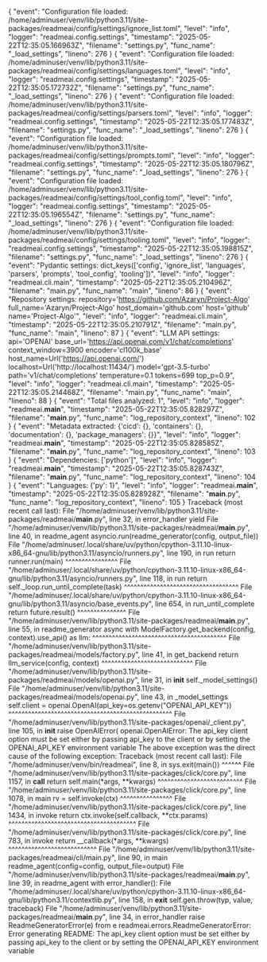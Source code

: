 {
"event": "Configuration file loaded: /home/adminuser/venv/lib/python3.11/site-packages/readmeai/config/settings/ignore_list.toml",
"level": "info",
"logger": "readmeai.config.settings",
"timestamp": "2025-05-22T12:35:05.166963Z",
"filename": "settings.py",
"func_name": "_load_settings",
"lineno": 276
}
{
"event": "Configuration file loaded: /home/adminuser/venv/lib/python3.11/site-packages/readmeai/config/settings/languages.toml",
"level": "info",
"logger": "readmeai.config.settings",
"timestamp": "2025-05-22T12:35:05.172732Z",
"filename": "settings.py",
"func_name": "_load_settings",
"lineno": 276
}
{
"event": "Configuration file loaded: /home/adminuser/venv/lib/python3.11/site-packages/readmeai/config/settings/parsers.toml",
"level": "info",
"logger": "readmeai.config.settings",
"timestamp": "2025-05-22T12:35:05.177483Z",
"filename": "settings.py",
"func_name": "_load_settings",
"lineno": 276
}
{
"event": "Configuration file loaded: /home/adminuser/venv/lib/python3.11/site-packages/readmeai/config/settings/prompts.toml",
"level": "info",
"logger": "readmeai.config.settings",
"timestamp": "2025-05-22T12:35:05.180796Z",
"filename": "settings.py",
"func_name": "_load_settings",
"lineno": 276
}
{
"event": "Configuration file loaded: /home/adminuser/venv/lib/python3.11/site-packages/readmeai/config/settings/tool_config.toml",
"level": "info",
"logger": "readmeai.config.settings",
"timestamp": "2025-05-22T12:35:05.196554Z",
"filename": "settings.py",
"func_name": "_load_settings",
"lineno": 276
}
{
"event": "Configuration file loaded: /home/adminuser/venv/lib/python3.11/site-packages/readmeai/config/settings/tooling.toml",
"level": "info",
"logger": "readmeai.config.settings",
"timestamp": "2025-05-22T12:35:05.198815Z",
"filename": "settings.py",
"func_name": "_load_settings",
"lineno": 276
}
{
"event": "Pydantic settings: dict_keys(['config', 'ignore_list', 'languages', 'parsers', 'prompts', 'tool_config', 'tooling'])",
"level": "info",
"logger": "readmeai.cli.main",
"timestamp": "2025-05-22T12:35:05.210496Z",
"filename": "main.py",
"func_name": "main",
"lineno": 86
}
{
"event": "Repository settings: repository='https://github.com/Azaryn/Project-Algo' full_name='Azaryn/Project-Algo' host_domain='github.com' host='github' name='Project-Algo'",
"level": "info",
"logger": "readmeai.cli.main",
"timestamp": "2025-05-22T12:35:05.210791Z",
"filename": "main.py",
"func_name": "main",
"lineno": 87
}
{
"event": "LLM API settings: api='OPENAI' base_url='https://api.openai.com/v1/chat/completions' context_window=3900 encoder='cl100k_base' host_name=Url('https://api.openai.com/') localhost=Url('http://localhost:11434/') model='gpt-3.5-turbo' path='v1/chat/completions' temperature=0.1 tokens=699 top_p=0.9",
"level": "info",
"logger": "readmeai.cli.main",
"timestamp": "2025-05-22T12:35:05.214468Z",
"filename": "main.py",
"func_name": "main",
"lineno": 88
}
{
"event": "Total files analyzed: 1",
"level": "info",
"logger": "readmeai.__main__",
"timestamp": "2025-05-22T12:35:05.828297Z",
"filename": "__main__.py",
"func_name": "log_repository_context",
"lineno": 102
}
{
"event": "Metadata extracted: {'cicd': {}, 'containers': {}, 'documentation': {}, 'package_managers': {}}",
"level": "info",
"logger": "readmeai.__main__",
"timestamp": "2025-05-22T12:35:05.828585Z",
"filename": "__main__.py",
"func_name": "log_repository_context",
"lineno": 103
}
{
"event": "Dependencies: ['python']",
"level": "info",
"logger": "readmeai.__main__",
"timestamp": "2025-05-22T12:35:05.828743Z",
"filename": "__main__.py",
"func_name": "log_repository_context",
"lineno": 104
}
{
"event": "Languages: {'py': 1}",
"level": "info",
"logger": "readmeai.__main__",
"timestamp": "2025-05-22T12:35:05.828928Z",
"filename": "__main__.py",
"func_name": "log_repository_context",
"lineno": 105
}
Traceback (most recent call last):
File "/home/adminuser/venv/lib/python3.11/site-packages/readmeai/__main__.py", line 32, in error_handler
yield
File "/home/adminuser/venv/lib/python3.11/site-packages/readmeai/__main__.py", line 40, in readme_agent
asyncio.run(readme_generator(config, output_file))
File "/home/adminuser/.local/share/uv/python/cpython-3.11.10-linux-x86_64-gnu/lib/python3.11/asyncio/runners.py", line 190, in run
return runner.run(main)
^^^^^^^^^^^^^^^^
File "/home/adminuser/.local/share/uv/python/cpython-3.11.10-linux-x86_64-gnu/lib/python3.11/asyncio/runners.py", line 118, in run
return self._loop.run_until_complete(task)
^^^^^^^^^^^^^^^^^^^^^^^^^^^^^^^^^^^
File "/home/adminuser/.local/share/uv/python/cpython-3.11.10-linux-x86_64-gnu/lib/python3.11/asyncio/base_events.py", line 654, in run_until_complete
return future.result()
^^^^^^^^^^^^^^^
File "/home/adminuser/venv/lib/python3.11/site-packages/readmeai/__main__.py", line 55, in readme_generator
async with ModelFactory.get_backend(config, context).use_api() as llm:
^^^^^^^^^^^^^^^^^^^^^^^^^^^^^^^^^^^^^^^^^
File "/home/adminuser/venv/lib/python3.11/site-packages/readmeai/models/factory.py", line 41, in get_backend
return llm_service(config, context)
^^^^^^^^^^^^^^^^^^^^^^^^^^^^
File "/home/adminuser/venv/lib/python3.11/site-packages/readmeai/models/openai.py", line 31, in __init__
self._model_settings()
File "/home/adminuser/venv/lib/python3.11/site-packages/readmeai/models/openai.py", line 43, in _model_settings
self.client = openai.OpenAI(api_key=os.getenv("OPENAI_API_KEY"))
^^^^^^^^^^^^^^^^^^^^^^^^^^^^^^^^^^^^^^^^^^^^^^^^^^
File "/home/adminuser/venv/lib/python3.11/site-packages/openai/_client.py", line 105, in __init__
raise OpenAIError(
openai.OpenAIError: The api_key client option must be set either by passing api_key to the client or by setting the OPENAI_API_KEY environment variable
The above exception was the direct cause of the following exception:
Traceback (most recent call last):
File "/home/adminuser/venv/bin/readmeai", line 8, in <module>
sys.exit(main())
^^^^^^
File "/home/adminuser/venv/lib/python3.11/site-packages/click/core.py", line 1157, in __call__
return self.main(*args, **kwargs)
^^^^^^^^^^^^^^^^^^^^^^^^^^
File "/home/adminuser/venv/lib/python3.11/site-packages/click/core.py", line 1078, in main
rv = self.invoke(ctx)
^^^^^^^^^^^^^^^^
File "/home/adminuser/venv/lib/python3.11/site-packages/click/core.py", line 1434, in invoke
return ctx.invoke(self.callback, **ctx.params)
^^^^^^^^^^^^^^^^^^^^^^^^^^^^^^^^^^^^^^^
File "/home/adminuser/venv/lib/python3.11/site-packages/click/core.py", line 783, in invoke
return __callback(*args, **kwargs)
^^^^^^^^^^^^^^^^^^^^^^^^^^^
File "/home/adminuser/venv/lib/python3.11/site-packages/readmeai/cli/main.py", line 90, in main
readme_agent(config=config, output_file=output)
File "/home/adminuser/venv/lib/python3.11/site-packages/readmeai/__main__.py", line 39, in readme_agent
with error_handler():
File "/home/adminuser/.local/share/uv/python/cpython-3.11.10-linux-x86_64-gnu/lib/python3.11/contextlib.py", line 158, in __exit__
self.gen.throw(typ, value, traceback)
File "/home/adminuser/venv/lib/python3.11/site-packages/readmeai/__main__.py", line 34, in error_handler
raise ReadmeGeneratorError(e) from e
readmeai.errors.ReadmeGeneratorError: Error generating README: The api_key client option must be set either by passing api_key to the client or by setting the OPENAI_API_KEY environment variable
